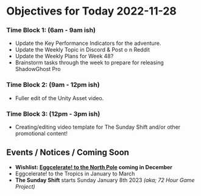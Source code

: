 # Objectives for Today 2022-11-28

### Time Block 1: (6am - 9am ish)
- Update the Key Performance Indicators for the adventure.
- Update the Weekly Topic in Discord & Post o n Reddit
- Update the Weekly Plans for Week 48?
- Brainstorm tasks through the week to prepare for releasing ShadowGhost Pro

### Time Block 2: (9am - 12pm ish)
- Fuller edit of the Unity Asset video.

### Time Block 3: (12pm - 3pm ish)
- Creating/editing video template for The Sunday Shift and/or other promotional content!

## Events / Notices / Coming Soon

- **Wishlist: [Eggcelerate! to the North Pole](https://store.steampowered.com/app/2216320/Eggcelerate_to_the_North_Pole/) coming in December**
- Eggcelerate! to the Tropics in January to March
- **The Sunday Shift** starts Sunday January 8th 2023 _(aka; 72 Hour Game Project)_
